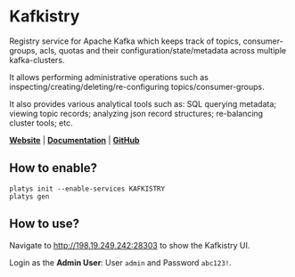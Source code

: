 # Kafkistry

Registry service for Apache Kafka which keeps track of topics, consumer-groups, acls, quotas and their configuration/state/metadata across multiple kafka-clusters.

It allows performing administrative operations such as inspecting/creating/deleting/re-configuring topics/consumer-groups.

It also provides various analytical tools such as: SQL querying metadata; viewing topic records; analyzing json record structures; re-balancing cluster tools; etc.

**[Website](https://github.com/infobip/kafkistry)** | **[Documentation](https://github.com/infobip/kafkistry/blob/master/DOCUMENTATION)** | **[GitHub](https://github.com/infobip/kafkistry/tree/master)**

## How to enable?

```
platys init --enable-services KAFKISTRY
platys gen
```

## How to use?

Navigate to <http://198.19.249.242:28303> to show the Kafkistry UI.

Login as the **Admin User**: User `admin` and Password `abc123!`.
